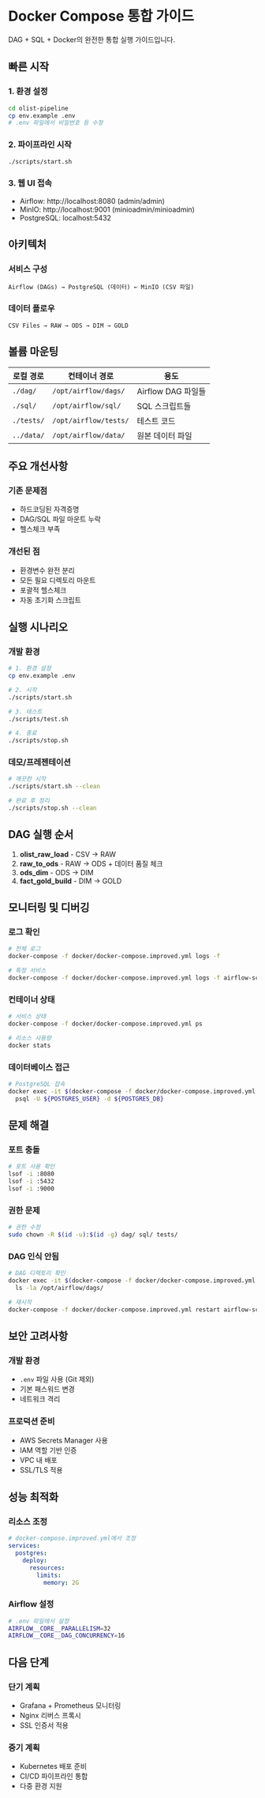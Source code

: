 # Docker Compose 통합 가이드

DAG + SQL + Docker의 완전한 통합 실행 가이드입니다.

## 빠른 시작

### 1. 환경 설정
```bash
cd olist-pipeline
cp env.example .env
# .env 파일에서 비밀번호 등 수정
```

### 2. 파이프라인 시작
```bash
./scripts/start.sh
```

### 3. 웹 UI 접속
- Airflow: http://localhost:8080 (admin/admin)
- MinIO: http://localhost:9001 (minioadmin/minioadmin)
- PostgreSQL: localhost:5432

## 아키텍처

### 서비스 구성
```
Airflow (DAGs) → PostgreSQL (데이터) ← MinIO (CSV 파일)
```

### 데이터 플로우
```
CSV Files → RAW → ODS → DIM → GOLD
```

## 볼륨 마운팅

| 로컬 경로 | 컨테이너 경로 | 용도 |
|-----------|---------------|------|
| `./dag/` | `/opt/airflow/dags/` | Airflow DAG 파일들 |
| `./sql/` | `/opt/airflow/sql/` | SQL 스크립트들 |
| `./tests/` | `/opt/airflow/tests/` | 테스트 코드 |
| `../data/` | `/opt/airflow/data/` | 원본 데이터 파일 |

## 주요 개선사항

### 기존 문제점
- 하드코딩된 자격증명
- DAG/SQL 파일 마운트 누락
- 헬스체크 부족

### 개선된 점
- 환경변수 완전 분리
- 모든 필요 디렉토리 마운트
- 포괄적 헬스체크
- 자동 초기화 스크립트

## 실행 시나리오

### 개발 환경
```bash
# 1. 환경 설정
cp env.example .env

# 2. 시작
./scripts/start.sh

# 3. 테스트
./scripts/test.sh

# 4. 종료
./scripts/stop.sh
```

### 데모/프레젠테이션
```bash
# 깨끗한 시작
./scripts/start.sh --clean

# 완료 후 정리
./scripts/stop.sh --clean
```

## DAG 실행 순서

1. **olist_raw_load** - CSV → RAW
2. **raw_to_ods** - RAW → ODS + 데이터 품질 체크
3. **ods_dim** - ODS → DIM
4. **fact_gold_build** - DIM → GOLD

## 모니터링 및 디버깅

### 로그 확인
```bash
# 전체 로그
docker-compose -f docker/docker-compose.improved.yml logs -f

# 특정 서비스
docker-compose -f docker/docker-compose.improved.yml logs -f airflow-scheduler
```

### 컨테이너 상태
```bash
# 서비스 상태
docker-compose -f docker/docker-compose.improved.yml ps

# 리소스 사용량
docker stats
```

### 데이터베이스 접근
```bash
# PostgreSQL 접속
docker exec -it $(docker-compose -f docker/docker-compose.improved.yml ps -q postgres) \
  psql -U ${POSTGRES_USER} -d ${POSTGRES_DB}
```

## 문제 해결

### 포트 충돌
```bash
# 포트 사용 확인
lsof -i :8080
lsof -i :5432
lsof -i :9000
```

### 권한 문제
```bash
# 권한 수정
sudo chown -R $(id -u):$(id -g) dag/ sql/ tests/
```

### DAG 인식 안됨
```bash
# DAG 디렉토리 확인
docker exec -it $(docker-compose -f docker/docker-compose.improved.yml ps -q airflow-webserver) \
  ls -la /opt/airflow/dags/

# 재시작
docker-compose -f docker/docker-compose.improved.yml restart airflow-scheduler
```

## 보안 고려사항

### 개발 환경
- `.env` 파일 사용 (Git 제외)
- 기본 패스워드 변경
- 네트워크 격리

### 프로덕션 준비
- AWS Secrets Manager 사용
- IAM 역할 기반 인증
- VPC 내 배포
- SSL/TLS 적용

## 성능 최적화

### 리소스 조정
```yaml
# docker-compose.improved.yml에서 조정
services:
  postgres:
    deploy:
      resources:
        limits:
          memory: 2G
```

### Airflow 설정
```bash
# .env 파일에서 설정
AIRFLOW__CORE__PARALLELISM=32
AIRFLOW__CORE__DAG_CONCURRENCY=16
```

## 다음 단계

### 단기 계획
- Grafana + Prometheus 모니터링
- Nginx 리버스 프록시
- SSL 인증서 적용

### 중기 계획
- Kubernetes 배포 준비
- CI/CD 파이프라인 통합
- 다중 환경 지원
